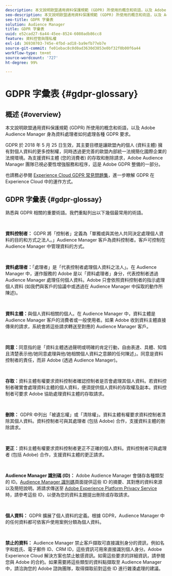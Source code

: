 ```yaml
---
description: 本文說明歐盟通用資料保護規範 (GDPR) 所使用的概念和術語，以及 Adobe Audience Manager 身為資料處理者如何處理各種 GDPR 要求。
seo-description: 本文說明歐盟通用資料保護規範 (GDPR) 所使用的概念和術語，以及 Adobe Audience Manager 身為資料處理者如何處理各種 GDPR 要求。
seo-title: GDPR 字彙表
solution: Audience Manager
title: GDPR 字彙表
uuid: e52cad27-6a44-45ee-8524-6080adb86cc8
feature: 資料控管與隱私權
exl-id: 36930703-745e-4fbd-ad18-ba9efb77eb7e
source-git-commit: fe01ebac8c0d0ad3630d3853e0bf32f0b00f6a44
workflow-type: tm+mt
source-wordcount: '727'
ht-degree: 99%

---
```


# GDPR 字彙表 {#gdpr-glossary}

## 概述 {#overview}

本文說明歐盟通用資料保護規範 (GDPR) 所使用的概念和術語，以及 Adobe Audience Manager 身為資料處理者如何處理各種 GDPR 要求。

GDPR 於 2018 年 5 月 25 日生效，其主要目標是讓歐盟內的個人 (資料主體) 擁有對個人資料的更多控制權，同時透過更完善的歐盟內部統一法規簡化國際企業的法規環境。為支援資料主體 (您的消費者) 的存取和刪除請求，Adobe Audience Manager 團隊已視必要性增強服務和程序，這是 Adobe GDPR 整備的一部分。

也請務必參閱 [Experience Cloud GDPR 常見問題集](https://docs.adobe.com/content/help/zh-Hant/experience-platform/privacy/home.translate.html#!api-specification/markdown/narrative/gdpr/gdpr-faq.md)，進一步瞭解 GDPR 在 Experience Cloud 中的運作方式。

## GDPR 字彙表 {#gdpr-glossay}

熟悉與 GDPR 相關的重要術語。我們重點列出以下幾個最常用的術語。

 

**資料控制者：** GDPR 將「控制者」定義為「單獨或與其他人共同決定處理個人資料的目的和方式之法人。」Audience Manager 客戶為資料控制者。客戶可控制在 Audience Manager 中管理資料的方式。

 

**資料處理者：**「處理者」是「代表控制者處理個人資料之法人」。在 Audience Manager 中，運作服務的 Adobe 是以「資料處理者」身分，代表控制者透過 Audience Manager 處理任何個人資料。Adobe 只會依照資料控制者的指示處理個人資料 (如我們與客戶的協議中或透過在 Audience Manager 中採取的動作所陳述)。

 

**資料主體：**&#x200B;與個人資料相關的個人。在 Audience Manager 中，資料主體是 Audience Manager 客戶的消費者或一般使用者。如果 Adobe 收到資料主體直接傳來的請求，系統會將這些請求轉送至對應的 Audience Manager 客戶。

 

**同意：**&#x200B;同意指的是「資料主體透過聲明或明確的肯定行動，自由表達、具體、知情且清楚表示他/她同意處理與他/她相關個人資料之意願的任何陳述」。同意是資料控制者的責任，而非 Adobe (透過 Audience Manager)。

 

**存取：**&#x200B;資料主體有權要求資料控制者確認控制者是否會處理其個人資料。若資料控制者確實會處理資料主體的個人資料，便須提供個人資料的存取權及副本。資料控制者可要求 Adobe 協助處理資料主體的存取請求。

 

**刪除：** GDPR 中列出「被遺忘權」或「清除權」。資料主體有權要求資料控制者清除其個人資料。資料控制者可與其處理者 (包括 Adobe) 合作，支援資料主體的刪除請求。

 

**更正：**&#x200B;資料主體有權要求資料控制者更正不正確的個人資料。資料控制者可與處理者 (包括 Adobe) 合作，支援資料主體的更正請求。

 

**Audience Manager 識別碼 (ID)：** Adobe Audience Manager 會儲存各種類型的 ID。[Audience Manager 識別碼](data-privacy-ids.md)頁面提供這些 ID 的摘要、其對應的資料來源以及簡短說明。將請求傳送至 [Adobe Experience Platform Privacy Service](https://docs.adobe.com/content/help/zh-Hant/experience-platform/privacy/home.translate.html) 時，請參考這些 ID，以便為您的資料主題提出刪除或存取請求。

 

**個人資料：** GDPR 擴展了個人資料的定義。根據 GDPR，Audience Manager 中的任何資料都可依客戶使用案例分類為個人資料。

 

**禁止的資料：** Audience Manager 禁止客戶擷取可直接識別身分的資訊，例如名字和姓氏、電子郵件 ID、CRM ID，這些資訊可用來直接識別個人身分。Adobe Experience Cloud 解決方案也禁止敏感資訊。如需這些要求的詳細資訊，請參閱您與 Adobe 的合約。如果需要將這些類型的資料點擷取至 Audience Manager 中，請洽詢您的 Adobe 諮詢團隊，取得擷取前對這些 ID 進行雜湊處理的建議。
